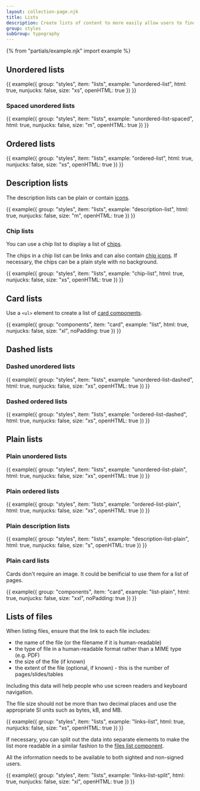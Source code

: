 ```yaml
---
layout: collection-page.njk
title: Lists
description: Create lists of content to more easily allow users to find what they need.
group: styles
subGroup: typography
---
```


{% from "partials/example.njk" import example %}

## Unordered lists

{{ example({ group: "styles", item: "lists", example: "unordered-list", html: true, nunjucks: false, size: "xs", openHTML: true }) }}

### Spaced unordered lists

{{ example({ group: "styles", item: "lists", example: "unordered-list-spaced", html: true, nunjucks: false, size: "m", openHTML: true }) }}

## Ordered lists

{{ example({ group: "styles", item: "lists", example: "ordered-list", html: true, nunjucks: false, size: "xs", openHTML: true }) }}

## Description lists

The description lists can be plain or contain [icons](../icons/#displaying-information-with-icons).

{{ example({ group: "styles", item: "lists", example: "description-list", html: true, nunjucks: false, size: "m", openHTML: true }) }}

### Chip lists

You can use a chip list to display a list of [chips](../typography/#chips).

The chips in a chip list can be links and can also contain [chip icons](../icons/#chip-lists-with-icons). If necessary, the chips can be a plain style with no background.

{{ example({ group: "styles", item: "lists", example: "chip-list", html: true, nunjucks: false, size: "xs", openHTML: true }) }}

## Card lists

Use a `<ul>` element to create a list of [card components](../../components/card/).

{{ example({ group: "components", item: "card", example: "list", html: true, nunjucks: false, size: "xl", noPadding: true }) }}

## Dashed lists

### Dashed unordered lists

{{ example({ group: "styles", item: "lists", example: "unordered-list-dashed", html: true, nunjucks: false, size: "xs", openHTML: true }) }}

### Dashed ordered lists

{{ example({ group: "styles", item: "lists", example: "ordered-list-dashed", html: true, nunjucks: false, size: "xs", openHTML: true }) }}

## Plain lists

### Plain unordered lists

{{ example({ group: "styles", item: "lists", example: "unordered-list-plain", html: true, nunjucks: false, size: "xs", openHTML: true }) }}

### Plain ordered lists

{{ example({ group: "styles", item: "lists", example: "ordered-list-plain", html: true, nunjucks: false, size: "xs", openHTML: true }) }}

### Plain description lists

{{ example({ group: "styles", item: "lists", example: "description-list-plain", html: true, nunjucks: false, size: "s", openHTML: true }) }}

### Plain card lists

Cards don't require an image. It could be benificial to use them for a list of pages.

{{ example({ group: "components", item: "card", example: "list-plain", html: true, nunjucks: false, size: "xxl", noPadding: true }) }}

## Lists of files

When listing files, ensure that the link to each file includes:

- the name of the file (or the filename if it is human-readable)
- the type of file in a human-readable format rather than a MIME type (e.g. PDF)
- the size of the file (if known)
- the extent of the file (optional, if known) - this is the number of pages/slides/tables

Including this data will help people who use screen readers and keyboard navigation.

The file size should not be more than two decimal places and use the appropriate SI units such as bytes, kB, and MB.

{{ example({ group: "styles", item: "lists", example: "links-list", html: true, nunjucks: false, size: "xs", openHTML: true }) }}

If necessary, you can split out the data into separate elements to make the list more readable in a similar fashion to the [files list component](../../components/files-list/).

All the information needs to be available to both sighted and non-signed users.

{{ example({ group: "styles", item: "lists", example: "links-list-split", html: true, nunjucks: false, size: "xl", openHTML: true }) }}
